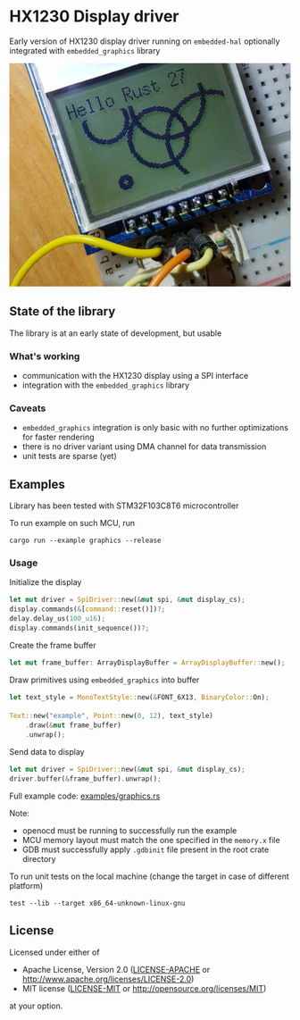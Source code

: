 # HX1230 Display driver

Early version of HX1230 display driver running on `embedded-hal` optionally
integrated with `embedded_graphics` library

[![HX1320 display module](doc/display.jpg?raw=true)](examples/graphics.rs)

## State of the library

The library is at an early state of development, but usable

### What's working

 - communication with the HX1230 display using a SPI interface
 - integration with the `embedded_graphics` library

### Caveats

 - `embedded_graphics` integration is only basic with no further optimizations for faster rendering
 - there is no driver variant using DMA channel for data transmission
 - unit tests are sparse (yet)

## Examples

Library has been tested with STM32F103C8T6 microcontroller

To run example on such MCU, run

```
cargo run --example graphics --release
```

### Usage

Initialize the display

```rust
let mut driver = SpiDriver::new(&mut spi, &mut display_cs);
display.commands(&[command::reset()])?;
delay.delay_us(100_u16);
display.commands(init_sequence())?;
```

Create the frame buffer

```rust
let mut frame_buffer: ArrayDisplayBuffer = ArrayDisplayBuffer::new();
```

Draw primitives using `embedded_graphics` into buffer

```rust
let text_style = MonoTextStyle::new(&FONT_6X13, BinaryColor::On);

Text::new("example", Point::new(0, 12), text_style)
    .draw(&mut frame_buffer)
    .unwrap();
```

Send data to display

```rust
let mut driver = SpiDriver::new(&mut spi, &mut display_cs);
driver.buffer(&frame_buffer).unwrap();
```

Full example code: [examples/graphics.rs](examples/graphics.rs)

Note:
 - openocd must be running to successfully run the example
 - MCU memory layout must match the one specified in the `memory.x` file
 - GDB must successfully apply `.gdbinit` file present in the root crate directory

To run unit tests on the local machine (change the target in case of different platform)

```
test --lib --target x86_64-unknown-linux-gnu
```

## License

Licensed under either of

- Apache License, Version 2.0 ([LICENSE-APACHE](LICENSE-APACHE) or
  http://www.apache.org/licenses/LICENSE-2.0)
- MIT license ([LICENSE-MIT](LICENSE-MIT) or http://opensource.org/licenses/MIT)

at your option.
